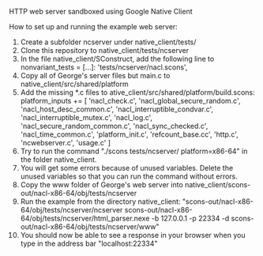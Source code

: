 HTTP web server sandboxed using Google Native Client

How to set up and running the example web server:

1.  Create a subfolder ncserver under native_client/tests/
2.  Clone this repository to native_client/tests/ncserver
3.  In the file native_client/SConstruct, add the following line to nonvariant_tests = [...]:
  'tests/ncserver/nacl.scons',
4.  Copy all of George's server files but main.c to native_client/src/shared/platform
5.  Add the missing *.c files to ative_client/src/shared/platform/build.scons: platform_inputs += [ 'nacl_check.c', 'nacl_global_secure_random.c', 'nacl_host_desc_common.c', 'nacl_interruptible_condvar.c', 'nacl_interruptible_mutex.c', 'nacl_log.c', 'nacl_secure_random_common.c', 'nacl_sync_checked.c', 'nacl_time_common.c', 'platform_init.c', 'refcount_base.cc', 'http.c', 'ncwebserver.c', 'usage.c' ]
6.  Try to run the command "./scons tests/ncserver/ platform=x86-64" in the folder native_client.
7.  You will get some errors because of unused variables. Delete the unused variables so that you can run the command without errors.
8.  Copy the www folder of George's web server into native_client/scons-out/nacl-x86-64/obj/tests/ncserver
9.  Run the example from the directory native_client: "scons-out/nacl-x86-64/obj/tests/ncserver/ncserver scons-out/nacl-x86-64/obj/tests/ncserver/html_parser.nexe -b 127.0.0.1 -p 22334 -d scons-out/nacl-x86-64/obj/tests/ncserver/www"
10.  You should now be able to see a response in your browser when you type in the address bar "localhost:22334"
